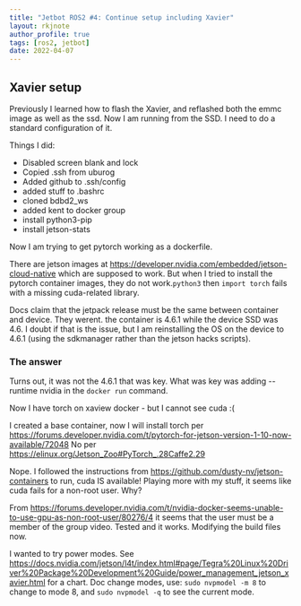 ```yaml
---
title: "Jetbot ROS2 #4: Continue setup including Xavier"
layout: rkjnote
author_profile: true
tags: [ros2, jetbot]
date: 2022-04-07
---
```


## Xavier setup

Previously I learned how to flash the Xavier, and reflashed both the emmc image as well as the ssd. Now I am running from the SSD. I need to do a standard configuration of it.

Things I did:
- Disabled screen blank and lock
- Copied .ssh from uburog
- Added github to .ssh/config
- added stuff to .bashrc
- cloned bdbd2_ws
- added kent to docker group
- install python3-pip
- install jetson-stats


Now I am trying to get pytorch working as a dockerfile.

There are jetson images at https://developer.nvidia.com/embedded/jetson-cloud-native which are supposed to work. But when I tried to install the pytorch container images, they do not work.```python3``` then ```import torch``` fails with a missing cuda-related library.

Docs claim that the jetpack release must be the same between container and device. They werent. the container is 4.6.1 while the device SSD was 4.6. I doubt if that is the issue, but I am reinstalling the OS on the device to 4.6.1 (using the sdkmanager rather than the jetson hacks scripts).

### The answer

Turns out, it was not the 4.6.1 that was key. What was key was adding --runtime nvidia in the ```docker run``` command.

Now I have torch on xaview docker - but I cannot see cuda :(

I created a base container, now I will install torch per https://forums.developer.nvidia.com/t/pytorch-for-jetson-version-1-10-now-available/72048  No per https://elinux.org/Jetson_Zoo#PyTorch_.28Caffe2.29

Nope. I followed the instructions from https://github.com/dusty-nv/jetson-containers to run, cuda IS available! Playing more with my stuff, it seems like cuda fails for a non-root user. Why?

From https://forums.developer.nvidia.com/t/nvidia-docker-seems-unable-to-use-gpu-as-non-root-user/80276/4 it seems that the user must be a member of the group video. Tested and it works. Modifying the build files now.

I wanted to try power modes. See https://docs.nvidia.com/jetson/l4t/index.html#page/Tegra%20Linux%20Driver%20Package%20Development%20Guide/power_management_jetson_xavier.html for a chart. Doc change modes, use: ```sudo nvpmodel -m 8``` to change to mode 8, and ```sudo nvpmodel -q``` to see the current mode.
 
